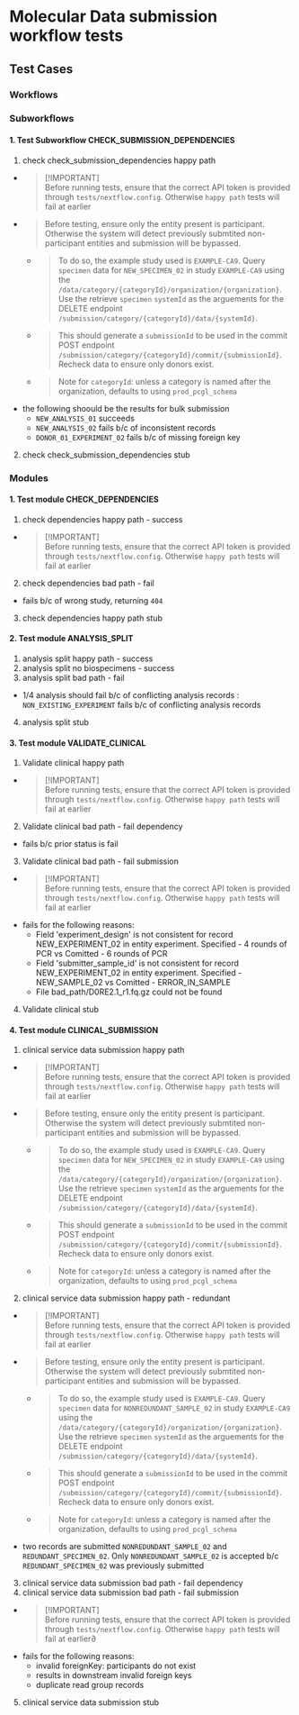 # Molecular Data submission workflow tests

## Test Cases

### Workflows

### Subworkflows
#### 1. Test Subworkflow CHECK_SUBMISSION_DEPENDENCIES
1. check check_submission_dependencies happy path
- > [!IMPORTANT]<Br>Before running tests, ensure that the correct API token is provided through `tests/nextflow.config`. Otherwise `happy path` tests will fail at earlier
- > Before testing, ensure only the entity present is participant. Otherwise the system will detect previously submtited non-participant entities and submission will be bypassed.<Br>
  - > To do so, the example study used is `EXAMPLE-CA9`. Query `specimen` data for `NEW_SPECIMEN_02` in study `EXAMPLE-CA9` using the `/data/category/{categoryId}/organization/{organization}`. Use the retrieve `specimen` `systemId` as the arguements for the DELETE endpoint `/submission/category/{categoryId}/data/{systemId}`.<Br>
  - > This should generate a `submissionId` to be used in the commit POST endpoint `/submission/category/{categoryId}/commit/{submissionId}`. Recheck data to ensure only donors exist.<Br>
  - > Note for `categoryId`: unless a category is named after the organization, defaults to using `prod_pcgl_schema`
- the following shoould be the results for bulk submission
  - `NEW_ANALYSIS_01` succeeds
  - `NEW_ANALYSIS_02` fails b/c of inconsistent records
  - `DONOR_01_EXPERIMENT_02` fails b/c of missing foreign key
2. check check_submission_dependencies stub
 
### Modules

#### 1. Test module CHECK_DEPENDENCIES
1. check dependencies happy path - success
- > [!IMPORTANT]<Br>Before running tests, ensure that the correct API token is provided through `tests/nextflow.config`. Otherwise `happy path` tests will fail at earlier
2. check dependencies bad path - fail
- fails b/c of wrong study, returning `404`
3. check dependencies happy path stub

#### 2. Test module ANALYSIS_SPLIT
1. analysis split happy path - success
2. analysis split no biospecimens - success
3. analysis split bad path - fail
- 1/4 analysis should fail b/c of conflicting analysis records : `NON_EXISTING_EXPERIMENT` fails b/c of conflicting analysis records
4. analysis split stub

#### 3. Test module VALIDATE_CLINICAL
1. Validate clinical happy path
- > [!IMPORTANT]<Br>Before running tests, ensure that the correct API token is provided through `tests/nextflow.config`. Otherwise `happy path` tests will fail at earlier
2. Validate clinical bad path - fail dependency
- fails b/c prior status is fail
3. Validate clinical bad path - fail submission
- > [!IMPORTANT]<Br>Before running tests, ensure that the correct API token is provided through `tests/nextflow.config`. Otherwise `happy path` tests will fail at earlier
- fails for the following reasons:
  - Field 'experiment_design' is not consistent for record NEW_EXPERIMENT_02 in entity experiment. Specified - 4 rounds of PCR vs Comitted - 6 rounds of PCR
  - Field 'submitter_sample_id' is not consistent for record NEW_EXPERIMENT_02 in entity experiment. Specified - NEW_SAMPLE_02 vs Comitted - ERROR_IN_SAMPLE
  - File bad_path/D0RE2.1_r1.fq.gz could not be found
4. Validate clinical stub

#### 4. Test module CLINICAL_SUBMISSION
1. clinical service data submission happy path
- > [!IMPORTANT]<Br>Before running tests, ensure that the correct API token is provided through `tests/nextflow.config`. Otherwise `happy path` tests will fail at earlier
- > Before testing, ensure only the entity present is participant. Otherwise the system will detect previously submtited non-participant entities and submission will be bypassed.<Br>
  - > To do so, the example study used is `EXAMPLE-CA9`. Query `specimen` data for `NEW_SPECIMEN_02` in study `EXAMPLE-CA9` using the `/data/category/{categoryId}/organization/{organization}`. Use the retrieve `specimen` `systemId` as the arguements for the DELETE endpoint `/submission/category/{categoryId}/data/{systemId}`.<Br>
  - > This should generate a `submissionId` to be used in the commit POST endpoint `/submission/category/{categoryId}/commit/{submissionId}`. Recheck data to ensure only donors exist.<Br>
  - > Note for `categoryId`: unless a category is named after the organization, defaults to using `prod_pcgl_schema`
2. clinical service data submission happy path - redundant
- > [!IMPORTANT]<Br>Before running tests, ensure that the correct API token is provided through `tests/nextflow.config`. Otherwise `happy path` tests will fail at earlier
- > Before testing, ensure only the entity present is participant. Otherwise the system will detect previously submtited non-participant entities and submission will be bypassed.<Br>
  - > To do so, the example study used is `EXAMPLE-CA9`. Query `specimen` data for `NONREDUNDANT_SAMPLE_02` in study `EXAMPLE-CA9` using the `/data/category/{categoryId}/organization/{organization}`. Use the retrieve `specimen` `systemId` as the arguements for the DELETE endpoint `/submission/category/{categoryId}/data/{systemId}`.<Br>
  - > This should generate a `submissionId` to be used in the commit POST endpoint `/submission/category/{categoryId}/commit/{submissionId}`. Recheck data to ensure only donors exist.<Br>
  - > Note for `categoryId`: unless a category is named after the organization, defaults to using `prod_pcgl_schema`
- two records are submitted `NONREDUNDANT_SAMPLE_02` and `REDUNDANT_SPECIMEN_02`. Only `NONREDUNDANT_SAMPLE_02` is accepted b/c `REDUNDANT_SPECIMEN_02` was previously submitted
3. clinical service data submission bad path - fail dependency
4. clinical service data submission bad path - fail submission
- > [!IMPORTANT]<Br>Before running tests, ensure that the correct API token is provided through `tests/nextflow.config`. Otherwise `happy path` tests will fail at earlier∂
- fails for the following reasons:
  - invalid foreignKey: participants do not exist
  - results in downstream invalid foreign keys
  - duplicate read group records
5. clinical service data submission stub
